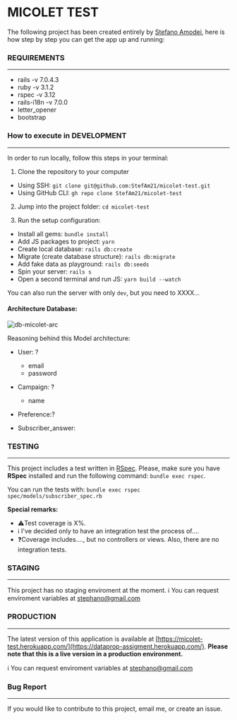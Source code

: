 # MICOLET TEST
The following project has been created entirely by [Stefano Amodei](https://www.linkedin.com/in/stefano-amodei/), here is how step by step you can get the app up and running:

### REQUIREMENTS
---

- rails -v 7.0.4.3
- ruby -v 3.1.2
- rspec -v 3.12
- rails-i18n -v 7.0.0
- letter_opener
- bootstrap


### How to execute in DEVELOPMENT
---
In order to run locally, follow this steps in your terminal:

1. Clone the repository to your computer
  - Using SSH: `git clone git@github.com:StefAm21/micolet-test.git`
  - Using GitHub CLI: `gh repo clone StefAm21/micolet-test`

2. Jump into the project folder: `cd micolet-test`

3. Run the setup configuration:
  - Install all gems: `bundle install`
  - Add JS packages to project: `yarn`
  - Create local database: `rails db:create`
  - Migrate (create database structure): `rails db:migrate`
  - Add fake data as playground: `rails db:seeds`
  - Spin your server: `rails s`
  - Open a second terminal and run JS: `yarn build --watch`

You can also run the server with only `dev`, but you need to XXXX...


#### Architecture Database:
![db-micolet-arc](https://github.com/StefAm21/micolet-test/assets/80965786/1d093150-6357-40d5-81d5-4562df9a201f)

Reasoning behind this Model architecture:
- User: ?
  - email
  - password
- Campaign: ?
  - name
- Preference:?

- Subscriber_answer:

### TESTING
---
This project includes a test written in [RSpec](https://github.com/rspec/rspec-rails). Please, make sure you have **RSpec** installed and run the following command: `bundle exec rspec`.

You can run the tests with: `bundle exec rspec spec/models/subscriber_spec.rb`

**Special remarks:**
- ⚠️Test coverage is X%.
- ℹ️ I've decided only to have an integration test the process of....
- ❓Coverage includes...., but no controllers or views. Also, there are no integration tests.

### STAGING
---
This project has no staging enviroment at the moment.
ℹ️ You can request enviroment variables at stephano@gmail.com

### PRODUCTION
---
The latest version of this application is available at [https://micolet-test.herokuapp.com/](https://dataprop-assigment.herokuapp.com/). **Please note that this is a live version in a production environment.**

ℹ️ You can request enviroment variables at stephano@gmail.com


### Bug Report
---
If you would like to contribute to this project, email me, or create an issue.
